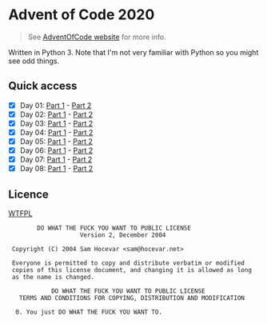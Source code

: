 # Advent of Code 2020

> See [AdventOfCode website](https://adventofcode.com/) for more info.

Written in Python 3. Note that I'm not very familiar with Python so you might see odd things.

## Quick access

  * [x] Day 01: [Part 1](./01/1) - [Part 2](./01/2)
  * [x] Day 02: [Part 1](./02/1) - [Part 2](./02/2)
  * [x] Day 03: [Part 1](./03/1) - [Part 2](./03/2)
  * [x] Day 04: [Part 1](./04/1) - [Part 2](./04/2)
  * [x] Day 05: [Part 1](./05/1) - [Part 2](./05/2)
  * [x] Day 06: [Part 1](./06/1) - [Part 2](./06/2)
  * [x] Day 07: [Part 1](./07/1) - [Part 2](./07/2)
  * [x] Day 08: [Part 1](./08/1) - [Part 2](./08/2)

## Licence

[WTFPL](http://www.wtfpl.net/)

```
        DO WHAT THE FUCK YOU WANT TO PUBLIC LICENSE
                    Version 2, December 2004

 Copyright (C) 2004 Sam Hocevar <sam@hocevar.net>

 Everyone is permitted to copy and distribute verbatim or modified
 copies of this license document, and changing it is allowed as long
 as the name is changed.

            DO WHAT THE FUCK YOU WANT TO PUBLIC LICENSE
   TERMS AND CONDITIONS FOR COPYING, DISTRIBUTION AND MODIFICATION

  0. You just DO WHAT THE FUCK YOU WANT TO.
```
